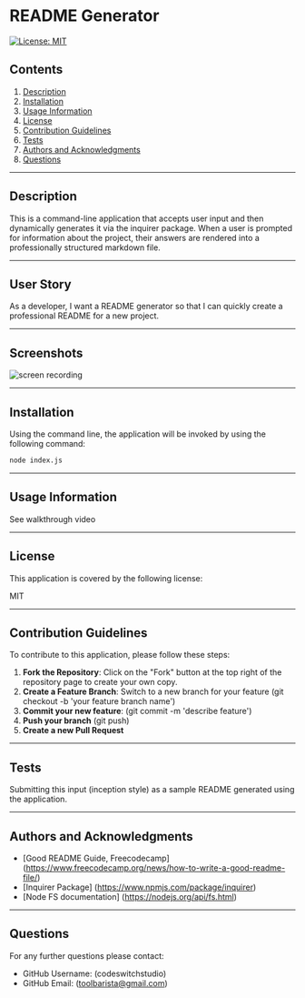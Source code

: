 #  README Generator

[![License: MIT](https://img.shields.io/badge/License-MIT-yellow.svg)](https://opensource.org/licenses/MIT)

  
## Contents

1. [Description](#description) 
2. [Installation](#installation)
2. [Usage Information](#usage%20information)
3. [License](#license)
4. [Contribution Guidelines](#contribution%20guidelines)
5. [Tests](#tests)
6. [Authors and Acknowledgments](#authors%20and%20acknowledgment)
7. [Questions](#questions)

---
## Description 

This is a command-line application that accepts user input and then dynamically generates it via the inquirer package. When a user is prompted for information about the project, their answers are rendered into a professionally structured markdown file.

---

## User Story

As a developer, I want a README generator so that I can quickly create a professional README for a new project.


---

## Screenshots

![screen recording](http://drive.google.com)

---

## Installation

  Using the command line, the application will be invoked by using the following command:
```bash
node index.js
```

---

## Usage Information

See walkthrough video 


---

## License
  This application is covered by the following license:

  MIT

  

---

## Contribution Guidelines

To contribute to this application, please follow these steps:
1. **Fork the Repository**: Click on the "Fork" button at the top right of the repository page to create your own copy.
2. **Create a Feature Branch**: Switch to a new branch for your feature 
(git checkout -b 'your feature branch name')
3. **Commit your new feature**:  (git commit -m 'describe feature')
4. **Push your branch** (git push)
5. **Create a new Pull Request**

---

## Tests

Submitting this input (inception style) as a sample README generated using the application.

---

## Authors and Acknowledgments


 - [Good README Guide, Freecodecamp] (https://www.freecodecamp.org/news/how-to-write-a-good-readme-file/)
 - [Inquirer Package] (https://www.npmjs.com/package/inquirer)
 - [Node FS documentation] (https://nodejs.org/api/fs.html)


---

## Questions
  For any further questions please contact:
* GitHub Username: (codeswitchstudio)
* GitHub Email: (toolbarista@gmail.com)
  
  
